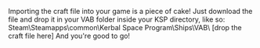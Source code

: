 Importing the craft file into your game is a piece of cake!
Just download the file and drop it in your VAB folder inside your KSP directory, like so:
Steam\Steamapps\common\Kerbal Space Program\Ships\VAB\ [drop the craft file here]
And you're good to go!
